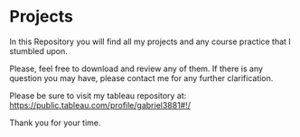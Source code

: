 # Projects

In this Repository you will find all my projects and any course practice that I stumbled upon.

Please, feel free to download and review any of them.
If there is any question you may have, please contact me for any further clarification. 

Please be sure to visit my tableau repository at: https://public.tableau.com/profile/gabriel3881#!/

Thank you for your time.

